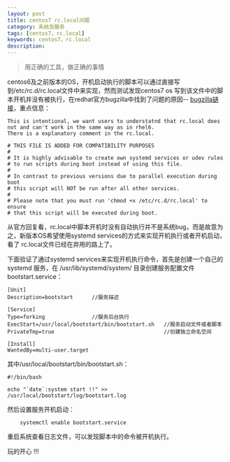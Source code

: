 ```yaml
---
layout: post
title: centos7 rc.local问题
category: 系统及服务
tags: [centos7，rc.local]
keywords: centos7，rc.local
description: 
---
```


> 用正确的工具，做正确的事情

centos6及之前版本的OS，开机启动执行的脚本可以通过直接写到/etc/rc.d/rc.local文件中来实现，然而测试发现centos7 os 写到该文件中的脚本开机并没有被执行，在redhat官方bugzilla中找到了问题的原因-- [bugzilla链接](https://bugzilla.redhat.com/show_bug.cgi?id=1178488)，重点信息：

	This is intentional, we want users to understatnd that rc.local does not and can't work in the same way as in rhel6.
	There is a explanatory comment in the rc.local.
	
	# THIS FILE IS ADDED FOR COMPATIBILITY PURPOSES
	#
	# It is highly advisable to create own systemd services or udev rules
	# to run scripts during boot instead of using this file.
	#
	# In contrast to previous versions due to parallel execution during boot
	# this script will NOT be run after all other services.
	#
	# Please note that you must run 'chmod +x /etc/rc.d/rc.local' to ensure
	# that this script will be executed during boot.

从官方回复看，rc.local中脚本开机时没有自动执行并不是系统bug，而是故意为之，新版本OS希望使用systemd services的方式来实现开机执行或者开机启动，看了 rc.local文件已经在弃用的路上了。

下面验证了通过systemd services来实现开机执行命令，首先是创建一个自己的systemd 服务，在
/usr/lib/systemd/system/ 目录创建服务配置文件bootstart.service：

	[Unit]
	Description=bootstart      //服务描述
	
	[Service]
	Type=forking               //服务后台执行
	ExecStart=/usr/local/bootstart/bin/bootstart.sh   //服务启动文件或者脚本
	PrivateTmp=true                                   //创建独立命名空间
	
	[Install]
	WantedBy=multi-user.target                      

其中/usr/local/bootstart/bin/bootstart.sh：
	
	#!/bin/bash
	
	echo "`date`:system start !!" >> /usr/local/bootstart/log/bootstart.log
	
然后设置服务开机启动：

		systemctl enable bootstart.service

重启系统查看日志文件，可以发现脚本中的命令被开机执行。





玩的开心 !!!

